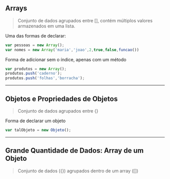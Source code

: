 ## Arrays
> Conjunto de dados agrupados entre [], contém múltiplos valores armazenados em uma lista.

Uma das formas de declarar:

```javascript
var pessoas = new Array();
var nomes = new Array('maria','joao',2,true,false,funcao())
```

Forma de adicionar sem o índice, apenas com um método

```javascript
var produtos = new Array();
produtos.push('caderno');
produtos.push('folhas','borracha');
```
___

## Objetos e Propriedades de Objetos
> Conjunto de dados agrupados entre {}

Forma de declarar um objeto

```javascript
var talObjeto = new Objeto(); 
```
___

## Grande Quantidade de Dados: Array de um Objeto
> Conjunto de dados ({}) agrupados dentro de um array ([])